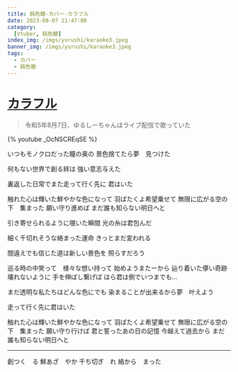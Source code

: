 ```yaml
---
title: 鈍色聴-カバー-カラフル
date: 2023-08-07 21:47:00
category:
  [Vtuber, 鈍色聴]
index_img: /imgs/yurushi/karaoke3.jpeg
banner_img: /imgs/yurushi/karaoke3.jpeg
tags:
  - カバー
  - 鈍色聴
---
```


<script src='/js/diy/resize-ifram.js'></script>

# [カラフル](https://www.youtube.com/watch?v=gvSeLq-3Azg)

> 令和5年8月7日、ゆるしーちゃんはライブ配信で歌っていた

{% youtube _OcNSCREqSE %}

いつもモノクロだった瞳の奥の
景色捨てたら夢　見つけた

何もない世界で創る絆は
強い意志与えた

裏返した日常でまた走って行く先に
君はいた

触れた心は輝いた鮮やかな色になって
羽ばたくよ希望乗せて
無限に広がる空の下　集まった
願い守り進めば
まだ誰も知らない明日へと

引き寄せられるように覗いた瞬間
光の糸は君包んだ

細く千切れそうな絡まった運命
きっとまだ変われる

間違えでも信じた道は新しい景色を
照らすだろう

巡る時の中笑って　様々な想い持って
始めようまたーから
辿り着いた儚い奇跡　壊れないように
手を伸ばし繋げば
ほら君は側でいつまでも…

まだ透明な私たちはどんな色にでも
染まることが出来るから夢　叶えよう

走って行く先に君はいた

触れた心は輝いた鮮やかな色になって
羽ばたくよ希望乗せて
無限に広がる空の下　集まった
願い守り行けば
君と誓ったあの日の記憶
今越えて過去から
まだ誰も知らない明日へと

- - -

創つく　る
鮮あざ　やか
千ち切ぎ　れ
絡から　まった
